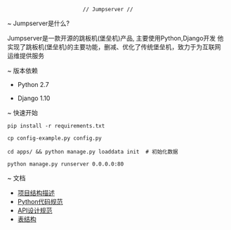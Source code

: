 

                            // Jumpserver //
                            
                            
   ~ Jumpserver是什么?
         
   Jumpserver是一款开源的跳板机(堡垒机)产品, 主要使用Python,Django开发
   他实现了跳板机(堡垒机)的主要功能，删减、优化了传统堡垒机，致力于为互联网
   运维提供服务
   
   ~ 版本依赖
   
   * Python 2.7
   
   * Django 1.10
   
   
   ~ 快速开始
   
   ```
   pip install -r requirements.txt
   
   cp config-example.py config.py
   
   cd apps/ && python manage.py loaddata init  # 初始化数据
   
   python manage.py runserver 0.0.0.0:80
   
   ```
   
   ~ 文档

   * [项目结构描述](https://code.simcu.com/jumpserver/jumpserver/blob/master/docs/project_structure.md)
   * [Python代码规范](https://code.simcu.com/jumpserver/jumpserver/blob/master/docs/python_style_guide.md)
   * [API设计规范](https://code.simcu.com/jumpserver/jumpserver/blob/master/docs/api_style_guide.md)
   * [表结构](https://code.simcu.com/jumpserver/jumpserver/wikis/table_structure_image)


